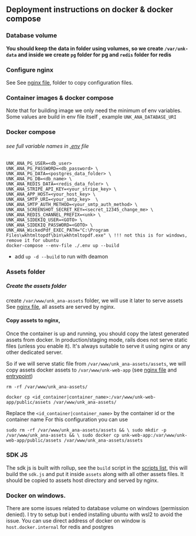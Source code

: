 ## Deployment instructions on docker & docker compose

### Database volume

**You should keep the data in folder using volumes, so we create `/var/unk-data` and inside we create `pg` folder for pg and `redis` folder for redis**

### Configure nginx

See See [nginx file](../nginx/), folder to copy configuration files.


### Container images & docker compose

Note that for building image we only need the minimum of env variables. Some values are build in env file itself , example `UNK_ANA_DATABASE_URI`

### Docker compose

###### see full variable names in [.env](../.env) file  
```
UNK_ANA_PG_USER=<db_user> 
UNK_ANA_PG_PASSWORD=<db_password> \ 
UNK_ANA_PG_DATA=<postgres_data_folder> \ 
UNK_ANA_PG_DB=<db_name> \ 
UNK_ANA_REDIS_DATA=<redis_data_foler> \ 
UNK_ANA_STRIPE_API_KEY=<your_stripe_key> \ 
UNK_ANA_APP_HOST=<your_host_key> \ 
UNK_ANA_SMTP_URI=<your_smtp_key>  \ 
UNK_ANA_SMTP_AUTH_METHOD=<your_smtp_auth_method> \
UNK_ANA_SCREENSHOT_SECRET_KEY=<secret_12345_change_me> \
UNK_ANA_REDIS_CHANNEL_PREFIX=<unk> \
UNK_ANA_SIDEKIQ_USER=<GOTO> \ 
UNK_ANA_SIDEKIQ_PASSWORD=<GOTO> \ 
UNK_ANA_WickedPdf_EXEC_PATH="C:\Program Files\wkhtmltopdf\bin\wkhtmltopdf.exe" \ !!! not this is for windows, remove it for ubuntu 
docker-compose --env-file ./.env up --build
```
* add `up -d --build` to run with deamon


### Assets folder

##### Create the assets folder

create `/var/www/unk_ana-assets` folder, we will use it later to serve assets
See [nginx file](../nginx/production), all assets are served by nginx.
#### Copy assets to nginx,

Once the container is up and running, you should copy the latest generated assets from docker. In production/staging
mode, rails does not serve static files (unless you enable it). It's always suitable to serve it using nginx or any
other dedicated server.

So if we will serve static file from `/var/www/unk_ana-assets/assets`, we will copy assets docker assets to `/var/www/unk-web-app` (see [nginx file](../Dockerfile) and [entrypoint](../docker/entrypoint.sh))

`rm -rf /var/www/unk_ana-assets/`

`docker cp <id_container|container_name>:/var/www/unk-web-app/public/assets /var/www/unk_ana-assets/`

Replace the `<id_container|container_name>` by the container id or the container name
For this configuration you can use

`sudo rm -rf /var/www/unk_ana-assets/assets && \
sudo mkdir -p /var/www/unk_ana-assets && \
sudo docker cp unk-web-app:/var/www/unk-web-app/public/assets /var/www/unk_ana-assets/assets`

### SDK JS 

The sdk js is built with rollup, see the `build` script in the [scripts list](../package.json), this will build the `sdk.js` and put it inside `assets` along with all other assets files.
It should be copied to assets host directory and served by nginx.


###  Docker on windows.


There are some issues related to database volume on windows (permission denied). I try to setup but i ended installing
ubuntu with wsl2 to avoid the issue. You can use direct address of docker on window is `host.docker.internal` for redis
and postgres 
